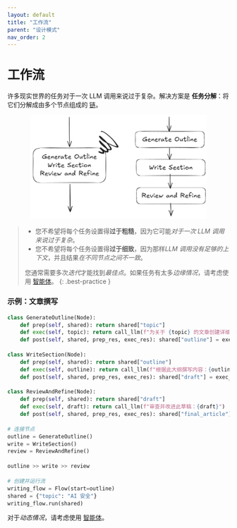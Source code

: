 ```yaml
---
layout: default
title: "工作流"
parent: "设计模式"
nav_order: 2
---
```


# 工作流

许多现实世界的任务对于一次 LLM 调用来说过于复杂。解决方案是 **任务分解**：将它们分解成由多个节点组成的 [链](../core_abstraction/flow.md)。

<div align="center">
  <img src="https://github.com/the-pocket/.github/raw/main/assets/workflow.png?raw=true" width="400"/>
</div>

> - 您不希望将每个任务设置得**过于粗糙**，因为它可能*对于一次 LLM 调用来说过于复杂*。
> - 您不希望将每个任务设置得**过于细致**，因为那样*LLM 调用没有足够的上下文*，并且结果*在不同节点之间不一致*。
> 
> 您通常需要多次*迭代*才能找到*最佳点*。如果任务有太多*边缘情况*，请考虑使用 [智能体](./agent.md)。
{: .best-practice }

### 示例：文章撰写

```python
class GenerateOutline(Node):
    def prep(self, shared): return shared["topic"]
    def exec(self, topic): return call_llm(f"为关于 {topic} 的文章创建详细大纲")
    def post(self, shared, prep_res, exec_res): shared["outline"] = exec_res

class WriteSection(Node):
    def prep(self, shared): return shared["outline"]
    def exec(self, outline): return call_llm(f"根据此大纲撰写内容：{outline}")
    def post(self, shared, prep_res, exec_res): shared["draft"] = exec_res

class ReviewAndRefine(Node):
    def prep(self, shared): return shared["draft"]
    def exec(self, draft): return call_llm(f"审查并改进此草稿：{draft}")
    def post(self, shared, prep_res, exec_res): shared["final_article"] = exec_res

# 连接节点
outline = GenerateOutline()
write = WriteSection()
review = ReviewAndRefine()

outline >> write >> review

# 创建并运行流
writing_flow = Flow(start=outline)
shared = {"topic": "AI 安全"}
writing_flow.run(shared)
```

对于*动态情况*，请考虑使用 [智能体](./agent.md)。